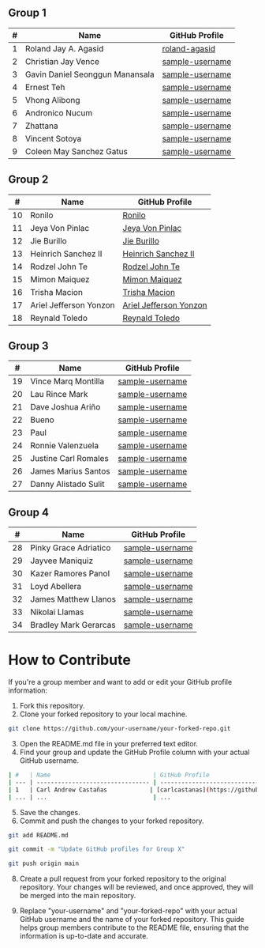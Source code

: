 ## Group 1

| #   | Name                             | GitHub Profile                 |
| --- | -------------------------------- | ------------------------------ |
| 1   | Roland Jay A. Agasid             | [roland-agasid](https://github.com/WebKoTo) |
| 2   | Christian Jay Vence              | [sample-username](https://github.com/vkiyo) |
| 3   | Gavin Daniel Seonggun Manansala  | [sample-username](https://github.com/sample-username) |
| 4   | Ernest Teh                        | [sample-username](https://github.com/sample-username) |
| 5   | Vhong Alibong                     | [sample-username](https://github.com/theThird25) |
| 6   | Andronico Nucum                  | [sample-username]((https://github.com/androniconucum)) |
| 7   | Zhattana                          | [sample-username](https://github.com/sample-username) |
| 8   | Vincent Sotoya                     | [sample-username](https://github.com/vincentsotoya) |
| 9   | Coleen May Sanchez Gatus          | [sample-username](https://github.com/leeenggg) |

## Group 2

| #   | Name                             | GitHub Profile                                          |
| --- | -------------------------------- |---------------------------------------------------------|
| 10  | Ronilo                            | [Ronilo](https://github.com/sample-username)   |
| 11  | Jeya Von Pinlac                   | [Jeya Von Pinlac](https://github.com/jeyavon)           |
| 12  | Jie Burillo                       | [Jie Burillo](https://github.com/jie10)                 |
| 13  | Heinrich Sanchez II                | [Heinrich Sanchez II](https://github.com/HeinrichPrsko) |
| 14  | Rodzel John Te                    | [Rodzel John Te](https://github.com/rodzelte)           |
| 15  | Mimon Maiquez                     | [Mimon Maiquez](https://github.com/FumI4096)   |
| 16  | Trisha Macion                      | [Trisha Macion](https://github.com/sample-username)   |
| 17  | Ariel Jefferson Yonzon            | [Ariel Jefferson Yonzon](https://github.com/ArielJeffersonYonzon)   |
| 18  | Reynald Toledo                     | [Reynald Toledo](https://github.com/sample-username)   |

## Group 3

| #   | Name                             | GitHub Profile                 |
| --- | -------------------------------- | ------------------------------ |
| 19  | Vince Marq Montilla               | [sample-username](https://github.com/sample-username) |
| 20  | Lau Rince Mark                     | [sample-username](https://github.com/sample-username) |
| 21  | Dave Joshua Ariño                 | [sample-username](https://github.com/sample-username) |
| 22  | Bueno                             | [sample-username](https://github.com/sample-username) |
| 23  | Paul                               | [sample-username](https://github.com/sample-username) |
| 24  | Ronnie Valenzuela                 | [sample-username](https://github.com/sample-username) |
| 25  | Justine Carl Romales              | [sample-username](https://github.com/sample-username) |
| 26  | James Marius Santos               | [sample-username](https://github.com/sample-username) |
| 27  | Danny Alistado Sulit              | [sample-username](https://github.com/sample-username) |

## Group 4

| #   | Name                             | GitHub Profile                 |
| --- | -------------------------------- | ------------------------------ |
| 28  | Pinky Grace Adriatico             | [sample-username](https://github.com/sample-username) |
| 29  | Jayvee Maniquiz                   | [sample-username](https://github.com/sample-username) |
| 30  | Kazer Ramores Panol               | [sample-username](https://github.com/sample-username) |
| 31  | Loyd Abellera                     | [sample-username](https://github.com/sample-username) |
| 32  | James Matthew Llanos              | [sample-username](https://github.com/sample-username) |
| 33  | Nikolai Llamas                    | [sample-username](https://github.com/sample-username) |
| 34  | Bradley Mark Gerarcas             | [sample-username](https://github.com/sample-username) |

# How to Contribute

If you're a group member and want to add or edit your GitHub profile information:

1. Fork this repository.
2. Clone your forked repository to your local machine.

```bash
git clone https://github.com/your-username/your-forked-repo.git

```

3. Open the README.md file in your preferred text editor.
4. Find your group and update the GitHub Profile column with your actual GitHub username.

```bash
| #   | Name                             | GitHub Profile                 |
| --- | -------------------------------- | ------------------------------ |
| 1   | Carl Andrew Castañas            | [carlcastanas](https://github.com/carlcastanas) |
| ... | ...                              | ...                            |
```

5. Save the changes.
6. Commit and push the changes to your forked repository.

```bash
git add README.md
```

```bash
git commit -m "Update GitHub profiles for Group X"
```

```bash
git push origin main
```

8. Create a pull request from your forked repository to the original repository.
Your changes will be reviewed, and once approved, they will be merged into the main repository.

9. Replace "your-username" and "your-forked-repo" with your actual GitHub username and the name of your forked repository. This guide helps group members contribute to the README file, ensuring that the information is up-to-date and accurate.
